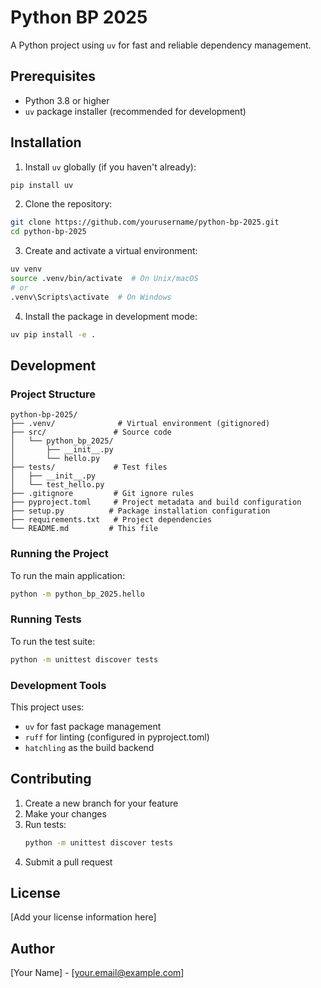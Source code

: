 # Python BP 2025

A Python project using `uv` for fast and reliable dependency management.

## Prerequisites

- Python 3.8 or higher
- `uv` package installer (recommended for development)

## Installation

1. Install `uv` globally (if you haven't already):
```bash
pip install uv
```

2. Clone the repository:
```bash
git clone https://github.com/yourusername/python-bp-2025.git
cd python-bp-2025
```

3. Create and activate a virtual environment:
```bash
uv venv
source .venv/bin/activate  # On Unix/macOS
# or
.venv\Scripts\activate  # On Windows
```

4. Install the package in development mode:
```bash
uv pip install -e .
```

## Development

### Project Structure

```
python-bp-2025/
├── .venv/              # Virtual environment (gitignored)
├── src/               # Source code
│   └── python_bp_2025/
│       ├── __init__.py
│       └── hello.py
├── tests/             # Test files
│   ├── __init__.py
│   └── test_hello.py
├── .gitignore         # Git ignore rules
├── pyproject.toml     # Project metadata and build configuration
├── setup.py          # Package installation configuration
├── requirements.txt   # Project dependencies
└── README.md         # This file
```

### Running the Project

To run the main application:
```bash
python -m python_bp_2025.hello
```

### Running Tests

To run the test suite:
```bash
python -m unittest discover tests
```

### Development Tools

This project uses:
- `uv` for fast package management
- `ruff` for linting (configured in pyproject.toml)
- `hatchling` as the build backend

## Contributing

1. Create a new branch for your feature
2. Make your changes
3. Run tests:
   ```bash
   python -m unittest discover tests
   ```
4. Submit a pull request

## License

[Add your license information here]

## Author

[Your Name] - [your.email@example.com]
